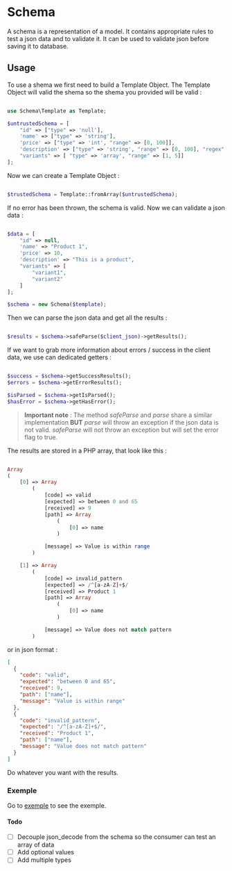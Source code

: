 # Schema

A schema is a representation of a model. It contains appropriate rules to test a json data and to validate it. It can be used to validate json before saving it to database.

## Usage

To use a shema we first need to build a Template Object. The Template Object will valid the shema so the shema you provided will be valid :

```php

use Schema\Template as Template;

$untrustedSchema = [
    "id" => ["type" => 'null'],
    'name' => ["type" => 'string'],
    'price' => ["type" => 'int', "range" => [0, 100]],
    'description' => ["type" => 'string', "range" => [0, 100], "regex" => '/^[a-zA-Z0-9 ]+$/'],
    "variants" => [ "type" => 'array', "range" => [1, 5]]
];

```

Now we can create a Template Object :

```php

$trustedSchema = Template::fromArray($untrustedSchema);

```

If no error has been thrown, the schema is valid. Now we can validate a json data :

```php

$data = [
    "id" => null,
    'name' => "Product 1",
    'price' => 10,
    'description' => "This is a product",
    "variants" => [
        "variant1",
        "variant2"
    ]
];

$schema = new Schema($template);

```

Then we can parse the json data and get all the results :

```php

$results = $schema->safeParse($client_json)->getResults();

```

If we want to grab more information about errors / success in the client data, we use can dedicated getters :

```php

$success = $schema->getSuccessResults();
$errors = $schema->getErrorResults();

$isParsed = $schema->getIsParsed();
$hasError = $schema->getHasError();

```

> **Important note** : The method _safeParse_ and _parse_ share a similar implementation **BUT** _parse_ will throw an exception if the json data is not valid. _safeParse_ will not throw an exception but will set the error flag to true.

The results are stored in a PHP array, that look like this :

```php

Array
(
    [0] => Array
        (
            [code] => valid
            [expected] => between 0 and 65
            [received] => 9
            [path] => Array
                (
                    [0] => name
                )

            [message] => Value is within range
        )

    [1] => Array
        (
            [code] => invalid_pattern
            [expected] => /^[a-zA-Z]+$/
            [received] => Product 1
            [path] => Array
                (
                    [0] => name
                )

            [message] => Value does not match pattern
        )

```

or in json format :

```json
[
  {
    "code": "valid",
    "expected": "between 0 and 65",
    "received": 9,
    "path": ["name"],
    "message": "Value is within range"
  },
  {
    "code": "invalid_pattern",
    "expected": "/^[a-zA-Z]+$/",
    "received": "Product 1",
    "path": ["name"],
    "message": "Value does not match pattern"
  }
]
```

Do whatever you want with the results.

### Exemple

Go to [exemple](http://localhost/shema_test/exemple/index.php) to see the exemple.

#### Todo

- [ ] Decouple json_decode from the schema so the consumer can test an array of data
- [ ] Add optional values
- [ ] Add multiple types
